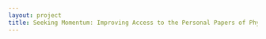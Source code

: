 ```yaml
--- 
layout: project 
title: Seeking Momentum: Improving Access to the Personal Papers of Physicists
---
```



